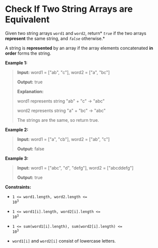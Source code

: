 # Check If Two String Arrays are Equivalent

Given two string arrays <code>word1</code> and <code>word2</code>, return* *<code>true</code>* if the two arrays **represent** the same string, and *<code>false</code>* otherwise.*

A string is **represented** by an array if the array elements concatenated **in order** forms the string.


**Example 1:**
>
> **Input:** word1 = ["ab", "c"], word2 = ["a", "bc"]
>
> **Output:** true
>
> **Explanation:**
>
> word1 represents string "ab" + "c" -&gt; "abc"
>
> word2 represents string "a" + "bc" -&gt; "abc"
>
> The strings are the same, so return true.

**Example 2:**
>
> **Input:** word1 = ["a", "cb"], word2 = ["ab", "c"]
>
> **Output:** false

**Example 3:**
>
> **Input:** word1  = ["abc", "d", "defg"], word2 = ["abcddefg"]
>
> **Output:** true


**Constraints:**

- <code>1 &lt;= word1.length, word2.length &lt;= 10<sup>3</sup></code>

- <code>1 &lt;= word1[i].length, word2[i].length &lt;= 10<sup>3</sup></code>

- <code>1 &lt;= sum(word1[i].length), sum(word2[i].length) &lt;= 10<sup>3</sup></code>

- <code>word1[i]</code> and <code>word2[i]</code> consist of lowercase letters.
